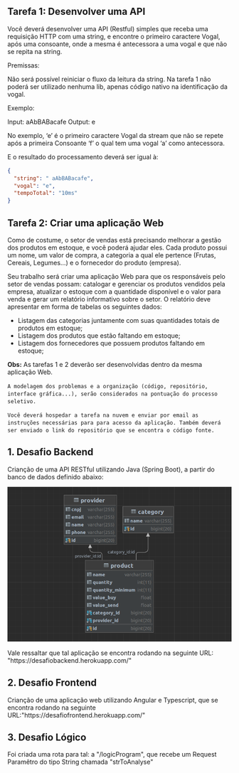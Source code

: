 ## Tarefa 1: Desenvolver uma API

Você deverá desenvolver uma API (Restful) simples que receba uma requisição HTTP com uma string, e encontre o primeiro caractere Vogal, após uma consoante, onde a mesma é antecessora a uma vogal e que não se repita na string.

Premissas:

Não será possível reiniciar o fluxo da leitura da string.
Na tarefa 1 não poderá ser utilizado nenhuma lib, apenas código nativo na identificação da vogal.

Exemplo:

Input: aAbBABacafe
Output: e

No exemplo, ‘e’ é o primeiro caractere Vogal da stream que não se repete após a primeira Consoante ‘f’ o qual tem uma vogal ‘a’ como antecessora.

E o resultado do processamento deverá ser igual à:
```json
{
  "string": " aAbBABacafe",
  "vogal": "e",
  "tempoTotal": "10ms"
}
```

## Tarefa 2: Criar uma aplicação Web

Como de costume, o setor de vendas está precisando melhorar a gestão dos produtos em estoque, e você poderá ajudar eles. Cada produto possui um nome, um valor de compra, a categoria a qual ele pertence (Frutas, Cereais, Legumes…) e o fornecedor do produto (empresa). 

Seu trabalho será criar uma aplicação Web para que os responsáveis pelo setor de vendas possam: catalogar e gerenciar os produtos vendidos pela empresa, atualizar o estoque com a quantidade disponível e o valor para venda e gerar um relatório informativo sobre o setor. O relatório deve apresentar em forma de tabelas os seguintes dados: 
- Listagem das categorias juntamente com suas quantidades totais de produtos em estoque;
- Listagem dos produtos que estão faltando em estoque;
- Listagem dos fornecedores que possuem produtos faltando em estoque;

**Obs:** As tarefas 1 e 2 deverão ser desenvolvidas dentro da mesma aplicação Web.

``A modelagem dos problemas e a organização (código, repositório, interface gráfica...), serão considerados na pontuação do processo seletivo.``

``Você deverá hospedar a tarefa na nuvem e enviar por email as instruções necessárias para para acesso da aplicação. Também deverá ser enviado o link do repositório que se encontra o código fonte.``


## 1. Desafio Backend

<p> Crianção de uma API RESTful utilizando Java (Spring Boot), a partir do banco de dados definido abaixo: </p>

![alt text](./desafiofrontend/src/assets/bancodedados.png)

<p>Vale ressaltar que tal aplicação se encontra rodando na seguinte URL: "https://desafiobackend.herokuapp.com/"</p>


## 2. Desafio Frontend

<p> Crianção de uma aplicação web utilizando Angular e Typescript, que se encontra rodando na seguinte URL:"https://desafiofrontend.herokuapp.com/"</p>

## 3. Desafio Lógico
<p>Foi criada uma rota para tal: a "/logicProgram", que recebe um Request Paramêtro do tipo String chamada "strToAnalyse"</p>